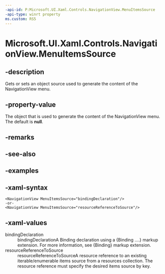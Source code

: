 ```yaml
---
-api-id: P:Microsoft.UI.Xaml.Controls.NavigationView.MenuItemsSource
-api-type: winrt property
ms.custom: RS5
---
```

<!-- Property syntax.
public object MenuItemsSource { get;  set; }
-->

# Microsoft.UI.Xaml.Controls.NavigationView.MenuItemsSource


## -description

Gets or sets an object source used to generate the content of the NavigationView menu.


## -property-value

The object that is used to generate the content of the NavigationView menu. The default is **null**.


## -remarks


## -see-also


## -examples


## -xaml-syntax

```xaml
<NavigationView MenuItemsSource="bindingDeclaration"/>
-or-
<NavigationView MenuItemsSource="resourceReferenceToSource"/>
```



## -xaml-values

<dl><dt>bindingDeclaration</dt><dd>bindingDeclarationA Binding declaration using a {Binding ....} markup extension. For more information, see {Binding} markup extension.</dd>
<dt>resourceReferenceToSource</dt><dd>resourceReferenceToSourceA resource reference to an existing iterable/enumerable items source from a resources collection. The resource reference must specify the desired items source by key.</dd>
</dl>


